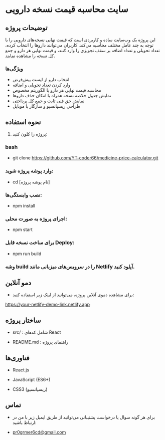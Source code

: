 # سایت محاسبه قیمت نسخه دارویی

## توضیحات پروژه
این پروژه یک وب‌سایت ساده و کاربردی است که قیمت نهایی نسخه‌های دارویی را با توجه به چند عامل مختلف محاسبه می‌کند. کاربران می‌توانند داروها را انتخاب کرده، تعداد تحویلی و تعداد اضافه بر سقف تجویزی را وارد کنند، و قیمت نهایی هر دارو و جمع کل نسخه را مشاهده نمایند.

### ویژگی‌ها
- انتخاب دارو از لیست پیش‌فرض
- وارد کردن تعداد تحویلی و اضافه
- محاسبه قیمت نهایی هر دارو با الگوریتم مخصوص
- نمایش جدول خلاصه نسخه همراه با امکان حذف داروها
- نمایش حق فنی ثابت و جمع کل پرداختی
- طراحی ریسپانسیو و سازگار با موبایل

## نحوه استفاده

1. پروژه را کلون کنید:

### bash
- git clone https://github.com/YT-coder66/medicine-price-calculator.git

### وارد پوشه پروژه شوید:
- cd [نام پوشه پروژه]

### نصب وابستگی‌ها:
- npm install

### اجرای پروژه به صورت محلی:
- npm start

### برای ساخت نسخه قابل Deploy:
- npm run build

### وشه build را در سرویس‌های میزبانی مانند Netlify آپلود کنید.

## دمو آنلاین
- برای مشاهده دموی آنلاین پروژه، می‌توانید از لینک زیر استفاده کنید:

https://your-netlify-demo-link.netlify.app

## ساختار پروژه
- src/ : شامل کدهای React

- README.md : راهنمای پروژه

## فناوری‌ها
- React.js

- JavaScript (ES6+)

- CSS3 (ریسپانسیو)

## تماس

- برای هر گونه سوال یا درخواست پشتیبانی می‌توانید از طریق ایمیل زیر با من در ارتباط باشید:

- pr0grmer6cd@gmail.com